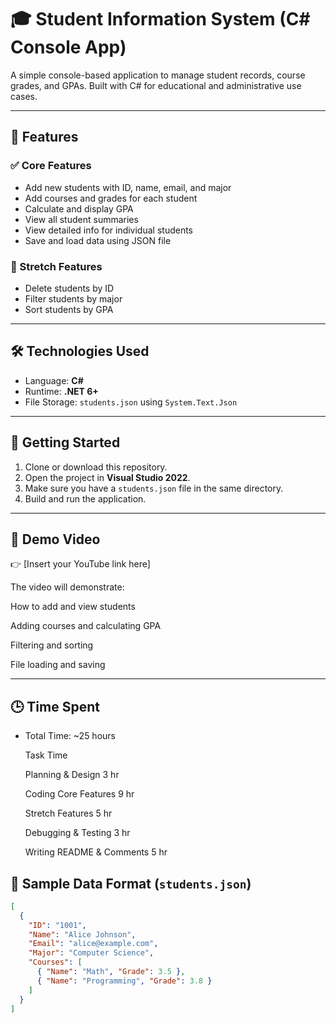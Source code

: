 ﻿# 🎓 Student Information System (C# Console App)

A simple console-based application to manage student records, course grades, and GPAs. Built with C# for educational and administrative use cases.

---

## 📌 Features

### ✅ Core Features
- Add new students with ID, name, email, and major
- Add courses and grades for each student
- Calculate and display GPA
- View all student summaries
- View detailed info for individual students
- Save and load data using JSON file

### 🌟 Stretch Features
- Delete students by ID
- Filter students by major
- Sort students by GPA

---

## 🛠 Technologies Used
- Language: **C#**
- Runtime: **.NET 6+**
- File Storage: `students.json` using `System.Text.Json`

---

## 🚀 Getting Started

1. Clone or download this repository.
2. Open the project in **Visual Studio 2022**.
3. Make sure you have a `students.json` file in the same directory.
4. Build and run the application.

---
## 🎥 Demo Video
👉 [Insert your YouTube link here]

The video will demonstrate:

How to add and view students

Adding courses and calculating GPA

Filtering and sorting

File loading and saving

--- 
## 🕒 Time Spent
- Total Time: ~25 hours

    Task	                 Time

    Planning & Design	     3 hr

    Coding Core Features     9 hr

    Stretch Features	     5 hr

    Debugging & Testing	     3 hr

    Writing README & Comments 5 hr


## 📄 Sample Data Format (`students.json`)

```json
[
  {
    "ID": "1001",
    "Name": "Alice Johnson",
    "Email": "alice@example.com",
    "Major": "Computer Science",
    "Courses": [
      { "Name": "Math", "Grade": 3.5 },
      { "Name": "Programming", "Grade": 3.8 }
    ]
  }
]
